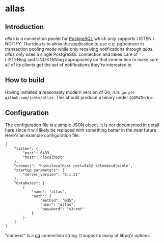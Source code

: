allas
=====

Introduction
------------

_allas_ is a connection pooler for [PostgreSQL](http://www.postgresql.org)
which only supports LISTEN / NOTIFY.  The idea is to allow the application to
use e.g. pgbouncer in transaction pooling mode while only receiving
notifications through _allas_.  _allas_ only uses a single PostgreSQL
connection and takes care of LISTENing and UNLISTENing appropriately on that
connection to make sure all of its clients get the set of notifications they're
interested in.

How to build
------------

Having installed a reasonably modern version of Go, run: `go get
github.com/johto/allas`.  This should produce a binary under `$GOPATH/bin`.

Configuration
-------------

The configuration file is a simple JSON object.  It is not documented in detail
here since it will likely be replaced with something better in the near future.
Here's an example configuration file:

```
{
    "listen": {
        "port": 6433,
        "host": "localhost"
    },
    "connect": "host=localhost port=5432 sslmode=disable",
    "startup_parameters": {
        "server_version": "9.1.21"
    },
    "databases": [
        {
            "name": "allas",
            "auth": {
                "method": "md5",
				"user": "allas",
				"password": "s3cret"
            }
        }
    ]
}
```

"connect" is a [pq](http://godoc.org/github.com/lib/pq) connection string.  It
supports many of libpq's options.
